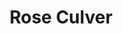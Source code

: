 ---
title: Rose Culver
course: Advanced CSS & JS
img: /assets/img/rose-culver.jpg
img_alt: alt
url: url
---